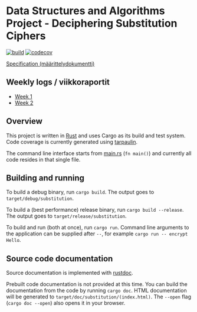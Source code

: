 # Data Structures and Algorithms Project - Deciphering Substitution Ciphers

[![build](https://github.com/gustafla/substitution/actions/workflows/build.yml/badge.svg)](https://github.com/gustafla/substitution/actions/workflows/build.yml)
[![codecov](https://codecov.io/gh/gustafla/substitution/branch/master/graph/badge.svg?token=TKGUHNQHFV)](https://codecov.io/gh/gustafla/substitution)

[Specification (määrittelydokumentti)](doc/specification.md)

## Weekly logs / viikkoraportit

- [Week 1](doc/week1_log.md)
- [Week 2](doc/week2_log.md)

## Overview

This project is written in [Rust](https://rust-lang.org) and uses Cargo as its
build and test system. Code coverage is currently generated using
[tarpaulin](https://github.com/xd009642/tarpaulin).

The command line interface starts from [main.rs](src/main.rs) (`fn main()`) and
currently all code resides in that single file.

## Building and running

To build a debug binary, run `cargo build`. The output goes to
`target/debug/substitution`.

To build a (best performance) release binary, run `cargo build --release`.
The output goes to `target/release/substitution`.

To build and run (both at once), run `cargo run`. Command line arguments to the
application can be supplied after `--`, for example
`cargo run -- encrypt Hello`.

## Source code documentation

Source documentation is implemented with
[rustdoc](https://doc.rust-lang.org/rustdoc/index.html).

Prebuilt code documentation is not provided at this time. You can build the
documentation from the code by running `cargo doc`.
HTML documentation will be generated to `target/doc/substitution/(index.html)`.
The `--open` flag (`cargo doc --open`) also opens it in your browser.

